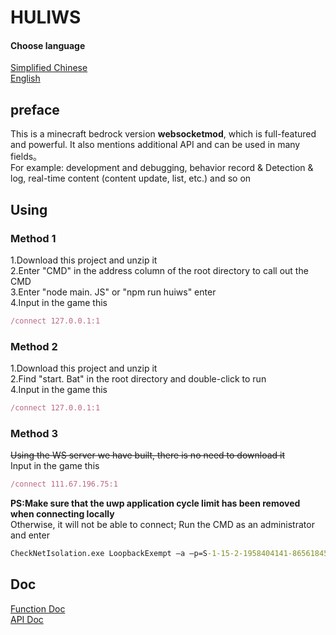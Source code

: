 # HULIWS  
####  Choose language   
[Simplified Chinese](./md/README_zhcn.md)  
[English]()  

## preface  
This is a minecraft bedrock version **websocketmod**, which is full-featured and powerful. It also mentions additional API and can be used in many fields。  
For example: development and debugging, behavior record &amp; Detection &amp; log, real-time content (content update, list, etc.) and so on  

## Using  
### Method 1  
1.Download this project and unzip it  
2.Enter "CMD" in the address column of the root directory to call out the CMD  
3.Enter "node main. JS" or "npm run huiws" enter  
4.Input in the game this  

```js  
/connect 127.0.0.1:1  
```
### Method 2  
1.Download this project and unzip it  
2.Find "start. Bat" in the root directory and double-click to run  
4.Input in the game this  
```js  
/connect 127.0.0.1:1
```
### Method 3  
~~Using the WS server we have built, there is no need to download it~~  
Input in the game this  
```js  
/connect 111.67.196.75:1  
```
**PS:Make sure that the uwp application cycle limit has been removed when connecting locally**  
Otherwise, it will not be able to connect; Run the CMD as an administrator and enter  
```cmd  
CheckNetIsolation.exe LoopbackExempt –a –p=S-1-15-2-1958404141-86561845-1752920682-3514627264-368642714-62675701-733520436  
```

## Doc  
[Function Doc](./md/function.md)  
[API Doc](./md/api.md)  